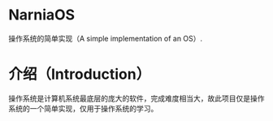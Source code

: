 # NarniaOS
操作系统的简单实现（A simple implementation of an OS）.

# 介绍（Introduction）
操作系统是计算机系统最底层的庞大的软件，完成难度相当大，故此项目仅是操作系统的一个简单实现，仅用于操作系统的学习。
